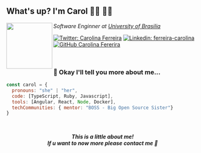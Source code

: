 <h2>What's up? I'm Carol 👩‍💻 🧚‍♀️</h2>

<img align="left" src="https://media.giphy.com/media/dWmL1DJHoTCuwd7hXy/giphy.gif" width="120">
<p><em>Software Enginner at <a href="http://www.unb.br">University of Brasilia</a></em></p>

[![Twitter: Carolina Ferreira](https://img.shields.io/twitter/follow/caaarol_machado?style=social)](https://twitter.com/caaarol_machado)
[![Linkedin: ferreira-carolina](https://img.shields.io/badge/-ferreira--carolina-blue?style=flat-square&logo=Linkedin&logoColor=white&link=https://www.linkedin.com/in/ferreira-carolina/)](https://www.linkedin.com/in/ferreira-carolina/)
[![GitHub Carolina Fererira](https://img.shields.io/github/followers/carolinaferreira?label=follow&style=social)](https://github.com/carolinaferreira)

<br/>

### 🤔 Okay I'll tell you more about me...  

```javascript
const carol = {
  pronouns: "she" | "her",
  code: [TypeScript, Ruby, Javascript],
  tools: [Angular, React, Node, Docker],
  techCommunities: { mentor: "BOSS - Big Open Source Sister"}
}
```
<br/>

<p align="center"><b><em>This is a little about me! <br>If u want to now more please contact me 💖</em></b></p>
